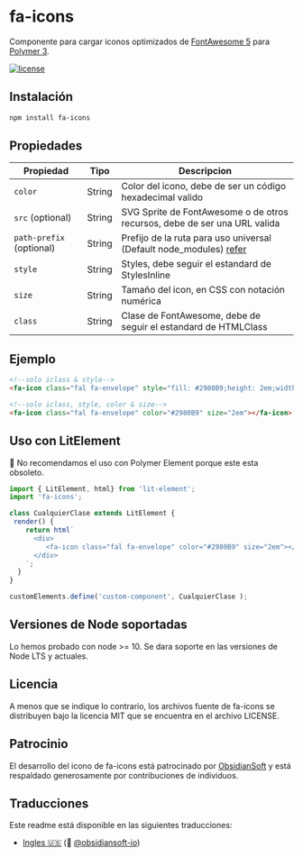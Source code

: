 # fa-icons

Componente para cargar iconos optimizados de [FontAwesome 5](https://fontawesome.com/) para [Polymer 3](https://www.polymer-project.org/).

[![license](https://camo.githubusercontent.com/11ad3ffb000cd7668567587af947347c738b6472/68747470733a2f2f696d672e736869656c64732e696f2f6e706d2f6c2f657870726573732e7376673f7374796c653d666c61742d737175617265266d61784167653d33363030)](http://opensource.org/licenses/MIT)

## Instalación

```bash
npm install fa-icons
```

## Propiedades

Propiedad | Tipo | Descripcion
------------ | ------------- | -------------
`color` | String | Color del icono, debe de ser un código hexadecimal valido
`src` (optional) | String | SVG Sprite de FontAwesome o de otros recursos, debe de ser una URL valida
`path-prefix` (optional) | String | Prefijo de la ruta para uso universal (Default node_modules) [refer](https://github.com/obsidiansoft-io/fa-icon/pull/2#issue-296521774)
`style` | String | Styles, debe seguir el estandard de StylesInline
`size` | String | Tamaño del icon, en CSS con notación numérica
`class` | String | Clase de FontAwesome, debe de seguir el estandard de HTMLClass

## Ejemplo

```html
<!--solo iclass & style-->
<fa-icon class="fal fa-envelope" style="fill: #2980B9;height: 2em;width: 2em;"></fa-icon>

<!--solo iclass, style, color & size-->
<fa-icon class="fal fa-envelope" color="#2980B9" size="2em"></fa-icon>
```

## Uso con LitElement

🚨 No recomendamos el uso con Polymer Element porque este esta obsoleto.

```javascript
import { LitElement, html} from 'lit-element';
import 'fa-icons';

class CualquierClase extends LitElement {
 render() {
    return html`
      <div>
         <fa-icon class="fal fa-envelope" color="#2980B9" size="2em"></fa-icon>
      </div>
    `;
  }
}

customElements.define('custom-component', CualquierClase );
```

## Versiones de Node soportadas

Lo hemos probado con node >= 10. Se dara soporte en las versiones de Node LTS y actuales.

## Licencia

A menos que se indique lo contrario, los archivos fuente de fa-icons se distribuyen bajo la licencia MIT que se encuentra en el archivo LICENSE.

## Patrocinio

El desarrollo del icono de fa-icons está patrocinado por [ObsidianSoft](https://obsidiansoft.io/) y está respaldado generosamente por contribuciones de individuos.

## Traducciones

Este readme está disponible en las siguientes traducciones:

- [Ingles :us:](README.md) (:pray: [@obsidiansoft-io](https://github.com/obsidiansoft-io))
